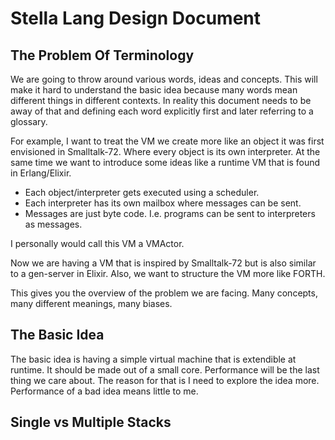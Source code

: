 # Stella Lang Design Document

## The Problem Of Terminology

We are going to throw around various words, ideas and concepts. This will make it hard to understand the basic idea because many words mean different things in different contexts. In reality this document needs to be away of that and defining each word explicitly first and later referring to a glossary.

For example, I want to treat the VM we create more like an object it was first envisioned in Smalltalk-72. Where every object is its own interpreter. At the same time we want to introduce some ideas like a runtime VM that is found in Erlang/Elixir.

-   Each object/interpreter gets executed using a scheduler.
-   Each interpreter has its own mailbox where messages can be sent.
-   Messages are just byte code. I.e. programs can be sent to interpreters as messages.

I personally would call this VM a VMActor.

Now we are having a VM that is inspired by Smalltalk-72 but is also similar to a gen-server in Elixir. Also, we want to structure the VM more like FORTH.

This gives you the overview of the problem we are facing. Many concepts, many different meanings, many biases.

## The Basic Idea

The basic idea is having a simple virtual machine that is extendible at runtime. It should be made out of a small core. Performance will be the last thing we care about. The reason for that is I need to explore the idea more. Performance of a bad idea means little to me.

## Single vs Multiple Stacks